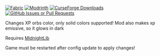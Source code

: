[![Fabric](https://img.shields.io/badge/mod_loader-fabric-dbd0b4?logo=data%3Aimage%2Fpng%3Bbase64%2CiVBORw0KGgoAAAANSUhEUgAAAMgAAADICAYAAACtWK6eAAAFEElEQVR4nO3dz4uVVRzH8VP48zrkLHS0aTY6ps1UDpYDSlCXKNoFtW%2FXX9CiVaRFqxb9Be3aF7gVJFcJCVGCi7CmqUFrnEAlr9pItmr7oe%2B1e%2Bd25%2FVan8NzYHz7PIvD97YGAAAAAAAAAADAw3pkow%2FAw5mY2PHS5GMT3cqelatrHwzuRONly0YfgIcz%2BdhEd2Z66nRlj0D%2BvUc3%2BgAwygQCgUAgEAgEAoFAIBAIBAKBQCAQCAQCgUAgcFlxxJw4Pv%2Bgsv6N119tb77%2BaukZb739bmn9ytXV05v1%2FpY3CAQCgUAgEAgEAoFAIBAIBAKBQCAQCAQCgUAgEJiL9T%2B3vn6%2F3e7dLe15o3h368LX33Vbu1TaMy53twTyP7e%2Bfr%2F1evdKe6qXG1tr3WvXftuU0xt9YkEgEAgEAoFAIBAIBAKBQCAQCAQCgUAgEAgEAoHBcQM0M73nVPUHNj%2F79OPSMz4%2Fc7Z9ceZsac9H779TWr9790Sb3D1R2jMuw%2Bm8QSAQCAQCgUAgEAgEAoFAIBAIBAKBQCAQCAQCgcBcrIKZ6T2nKuuPLcx1n1uYH9yBWmtzRw62Vpxzde78V6X1Tx052OaOzJb2jMtwOoEUVC8ePrcw31575cXBHai1NndktvyPt3qRsLXWpvfvK60fl%2BF0PrEgEAgEAoFAIBAIBAKBQCAQCAQCgUAgEAgEAoFg0w6OG8ZQt35cX7tZWt%2FpbG%2B7OjsGdp42pOF0585%2FVb5EWdXPcDpvEAgEAoFAIBAIBAKBQCAQCAQCgUAgEAgEAoFAIBibuVjVoW6Lzz%2FbPbF4dHAH6lOns72853bv7kDO8o%2BZ6f3t5ZdOlvZU71XdvPVHOzR7oLTnyg9LpfX9GKNAahcPTywe7We42cBVLx7e7t1tvd69gZ2ntdZmnni87ZvaW9rz3oeflNYfmj3QDs0eLO0ZRiA%2BsSAQCAQCgUAgEAgEAoFAIBAIBAKBQCAQCAQCgWAk72IZ6vbv7ersKD9j%2BedfB3aefl35Yal8t%2BrCxcsDH3zoDQKBQCAQCAQCgUAgEAgEAoFAIBAIBAKBQCAQCARDuYtVHer29NyT3WfmDw%2FuQH0axaFuW7duadu2DvbPuPTTL21peaW0Z%2BXqauku3agaUiC1i4fPzB9uL5xcHNyB%2BjSKQ906nTb4QJZXypMSq78mO6p8YkEgEAgEAoFAIBAIBAKBQCAQCAQCgUAgEAgEAsFIDo7r9W63tbXV0p5Ll2vPmNo72fbtnaxtKhrGULde705bK56r%2BgObK1dXT4%2FL3aoqbxAIBAKBQCAQCAQCgUAgEAgEAoFAIBAIBAKBQCAYyl2s6hCxnTs73dZat7LnhZO7Sme6caP%2Bf8Og7271YxhD3W7c%2BuPL6rnGxZACqV90u3OnVwrk2MJ89RHtz%2FW%2FSutHMpBNPNRtGHxiQSAQCAQCgUAgEAgEAoFAIBAIBAKBQCAQCAQCwSMbfYD%2Fyonj8w8q648tzJfvb%2B3ZM1Vav33blrZ9W%2B26m6Fuo8UbBAKBQCAQCAQCgUAgEAgEAoFAIBAIBAKBQCAQCEbyRzz7MYrD6ZaXf2%2FX134v7WG0jFEgozec7vsrP7Zvvi3%2B%2FC4jxScWBAKBQCAQCAQCgUAgEAgEAoFAIBAIBAKBQCAQjM3guGGoDqfrx4WLl%2F1NRog3CAQCgUAgEAgEAoFAIBAIBAKBQCAQCAQCgUAgEIzNXKxhqA6nAwAAAAAAAAAAAFr7GyBrHuW9cxy%2FAAAAAElFTkSuQmCC)](https://fabricmc.net)
[![Modrinth](https://img.shields.io/modrinth/dt/WpUnO7Su?color=green&logo=modrinth&logoColor=green)](https://modrinth.com/mod/colorful-orbs)
[![CurseForge Downloads](https://img.shields.io/curseforge/dt/1124359?logo=curseforge&color=e04e14)](https://curseforge.com/minecraft/mc-mods/colorful-orbs)
[![GitHub Issues or Pull Requests](https://img.shields.io/github/issues/Lemon4ik6484/ColorfulOrbs?logo=github&color=%23e6edf3)](https://github.com/Lemon4ik6484/ColorfulOrbs)

Changes XP orbs color, only solid colors supported!
Mod also makes xp emissive, so it glows in dark

Requires [MidnightLib](https://modrinth.com/mod/midnightlib)

Game must be restarted after config update to apply changes!
